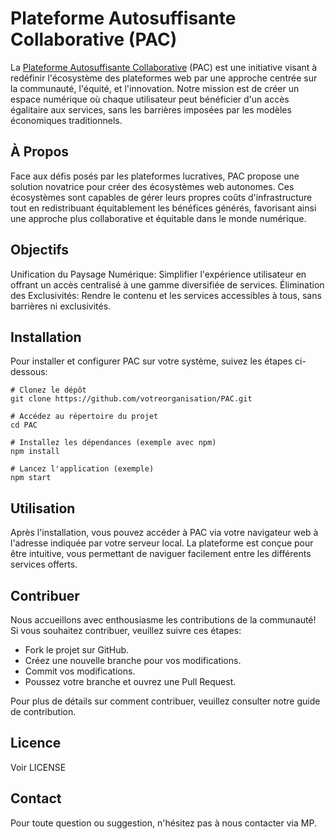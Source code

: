 # Plateforme Autosuffisante Collaborative (PAC)

La [Plateforme Autosuffisante Collaborative](https://chalk-abrosaurus-f38.notion.site/PAC-Plateforme-Autosuffisante-Collaborative-5a2114edf20141a49458b43442819510) (PAC) est une initiative visant à redéfinir l'écosystème des plateformes web par une approche centrée sur la communauté, l'équité, et l'innovation. Notre mission est de créer un espace numérique où chaque utilisateur peut bénéficier d'un accès égalitaire aux services, sans les barrières imposées par les modèles économiques traditionnels.

## À Propos

Face aux défis posés par les plateformes lucratives, PAC propose une solution novatrice pour créer des écosystèmes web autonomes. Ces écosystèmes sont capables de gérer leurs propres coûts d'infrastructure tout en redistribuant équitablement les bénéfices générés, favorisant ainsi une approche plus collaborative et équitable dans le monde numérique.

## Objectifs

Unification du Paysage Numérique: Simplifier l'expérience utilisateur en offrant un accès centralisé à une gamme diversifiée de services.
Élimination des Exclusivités: Rendre le contenu et les services accessibles à tous, sans barrières ni exclusivités.

## Installation

Pour installer et configurer PAC sur votre système, suivez les étapes ci-dessous:

```
# Clonez le dépôt
git clone https://github.com/votreorganisation/PAC.git

# Accédez au répertoire du projet
cd PAC

# Installez les dépendances (exemple avec npm)
npm install

# Lancez l'application (exemple)
npm start
```

## Utilisation

Après l'installation, vous pouvez accéder à PAC via votre navigateur web à l'adresse indiquée par votre serveur local. La plateforme est conçue pour être intuitive, vous permettant de naviguer facilement entre les différents services offerts.

## Contribuer

Nous accueillons avec enthousiasme les contributions de la communauté! Si vous souhaitez contribuer, veuillez suivre ces étapes:

- Fork le projet sur GitHub.
- Créez une nouvelle branche pour vos modifications.
- Commit vos modifications.
- Poussez votre branche et ouvrez une Pull Request.

Pour plus de détails sur comment contribuer, veuillez consulter notre guide de contribution.

## Licence
Voir LICENSE

## Contact
Pour toute question ou suggestion, n'hésitez pas à nous contacter via MP.
